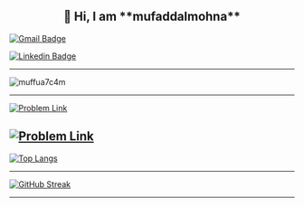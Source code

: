 <h2 align=center>👋 Hi, I am **mufaddalmohna**</h2>

[![Gmail Badge](https://img.shields.io/badge/-muffuali51@gmail.com-c14438?style=flat-square&logo=Gmail&logoColor=white&link=mailto:muffuali51@gmail.com)](mailto:muffuali51@gmail.com)

[![Linkedin Badge](https://img.shields.io/badge/-mufaddalmohna-blue?style=flat-square&logo=Linkedin&logoColor=white&link=https://www.linkedin.com/in/mufaddalmohna/)](https://www.linkedin.com/in/mufaddalmohna/)

---
<p align="left"> <img src="https://komarev.com/ghpvc/?username=muffua7c4m&label=Profile%20views&color=0e75b6&style=flat" alt="muffua7c4m" /> </p>

---

[![Problem Link](https://img.shields.io/badge/GeeksforGeeks-298D46?style=for-the-badge&logo=geeksforgeeks&logoColor=red)](https://auth.geeksforgeeks.org/user/muffua7c4m)


[![Problem Link](https://img.shields.io/badge/leetcode-298D46?style=for-the-badge&logo=leetcode&logoColor=blue)](https://leetcode.com/Mufaddal78652)
---

 [![Top Langs](https://github-readme-stats.vercel.app/api/top-langs/?username=mufaddal51&theme=dark&layout=compact&align=right&width=40%)](https://github.com/mufaddal51/github-readme-stats)
 

 <hr>
 
 [![GitHub Streak](https://github-readme-streak-stats.herokuapp.com/?user=mufaddal51&currStreakNum=2FD3EB&fire=pink&sideLabels=F00&theme=nightowl)](https://git.io/streak-stats)       
         

---

<!--
**Profile Views**&nbsp;&nbsp;&nbsp;&nbsp;&nbsp;&nbsp;&nbsp;
![Visitor](https://hit.yhype.me/github/profile?user_id=45698122)
--!>
